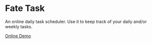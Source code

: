 Fate Task
=========

An online daily task scheduler. Use it to keep track of your daily and/or weekly tasks.

[Online Demo](http://task.fate.io/)